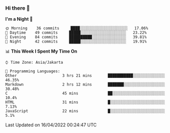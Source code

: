 ### Hi there 👋

<!--
**rmsubekti/rmsubekti** is a ✨ _special_ ✨ repository because its `README.md` (this file) appears on your GitHub profile.

Here are some ideas to get you started:

- 🔭 I’m currently working on ...
- 🌱 I’m currently learning ...
- 👯 I’m looking to collaborate on ...
- 🤔 I’m looking for help with ...
- 💬 Ask me about ...
- 📫 How to reach me: ...
- 😄 Pronouns: ...
- ⚡ Fun fact: ...
-->

<!--START_SECTION:waka-->
**I'm a Night 🦉** 

```text
🌞 Morning    36 commits     ████░░░░░░░░░░░░░░░░░░░░░   17.06% 
🌆 Daytime    49 commits     █████░░░░░░░░░░░░░░░░░░░░   23.22% 
🌃 Evening    84 commits     ██████████░░░░░░░░░░░░░░░   39.81% 
🌙 Night      42 commits     █████░░░░░░░░░░░░░░░░░░░░   19.91%

```


📊 **This Week I Spent My Time On** 

```text
⌚︎ Time Zone: Asia/Jakarta

💬 Programming Languages: 
Other                    3 hrs 21 mins       ███████████░░░░░░░░░░░░░░   46.35% 
Markdown                 2 hrs 12 mins       ███████░░░░░░░░░░░░░░░░░░   30.48% 
C                        45 mins             ██░░░░░░░░░░░░░░░░░░░░░░░   10.4% 
HTML                     31 mins             █░░░░░░░░░░░░░░░░░░░░░░░░   7.13% 
JavaScript               22 mins             █░░░░░░░░░░░░░░░░░░░░░░░░   5.1%

```


 Last Updated on 16/04/2022 00:24:47 UTC
<!--END_SECTION:waka-->
